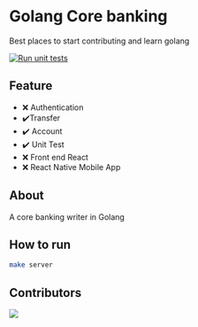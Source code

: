 # Golang Core banking

Best places to start contributing and learn golang 

[![Run unit tests](https://github.com/vicheanath/go-bank/actions/workflows/ci.yml/badge.svg?branch=main)](https://github.com/vicheanath/go-bank/actions/workflows/ci.yml)

## Feature
- :x: Authentication
- :heavy_check_mark:Transfer
- :heavy_check_mark: Account
- :heavy_check_mark: Unit Test
- :x: Front end React
- :x: React Native Mobile App

## About

A core banking writer in Golang

## How to run

```sh
make server
```

## Contributors

<a href="https://github.com/vicheanath/go-bank/graphs/contributors">
  <img src="https://contrib.rocks/image?repo=vicheanath/go-bank" />
</a>
